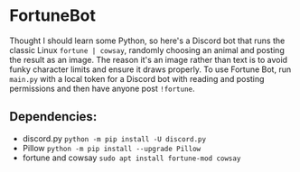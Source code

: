 # FortuneBot

Thought I should learn some Python, so here's a Discord bot that runs the classic Linux ```fortune | cowsay```, randomly choosing an animal and posting the result as an image. The reason it's an image rather than text is to avoid funky character limits and ensure it draws properly. 
To use Fortune Bot, run ```main.py``` with a local token for a Discord bot with reading and posting permissions and then have anyone post ```!fortune```.

## Dependencies:
- discord.py ```python -m pip install -U discord.py```
- Pillow ```python -m pip install --upgrade Pillow```
- fortune and cowsay ```sudo apt install fortune-mod cowsay```

